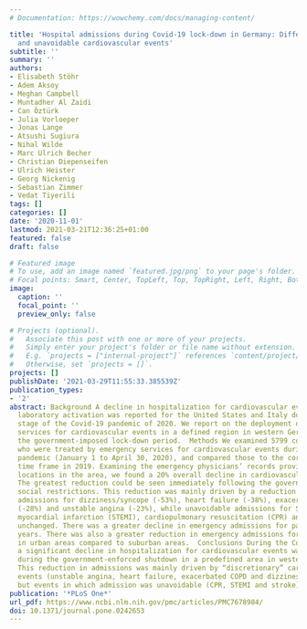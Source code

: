 ```yaml
---
# Documentation: https://wowchemy.com/docs/managing-content/

title: 'Hospital admissions during Covid-19 lock-down in Germany: Differences in discretionary
  and unavoidable cardiovascular events'
subtitle: ''
summary: ''
authors:
- Elisabeth Stöhr
- Adem Aksoy
- Meghan Campbell
- Muntadher Al Zaidi
- Can Öztürk
- Julia Vorloeper
- Jonas Lange
- Atsushi Sugiura
- Nihal Wilde
- Marc Ulrich Becher
- Christian Diepenseifen
- Ulrich Heister
- Georg Nickenig
- Sebastian Zimmer
- Vedat Tiyerili
tags: []
categories: []
date: '2020-11-01'
lastmod: 2021-03-21T12:36:25+01:00
featured: false
draft: false

# Featured image
# To use, add an image named `featured.jpg/png` to your page's folder.
# Focal points: Smart, Center, TopLeft, Top, TopRight, Left, Right, BottomLeft, Bottom, BottomRight.
image:
  caption: ''
  focal_point: ''
  preview_only: false

# Projects (optional).
#   Associate this post with one or more of your projects.
#   Simply enter your project's folder or file name without extension.
#   E.g. `projects = ["internal-project"]` references `content/project/deep-learning/index.md`.
#   Otherwise, set `projects = []`.
projects: []
publishDate: '2021-03-29T11:55:33.385539Z'
publication_types:
- '2'
abstract: Background A decline in hospitalization for cardiovascular events and catheter
  laboratory activation was reported for the United States and Italy during the initial
  stage of the Covid-19 pandemic of 2020. We report on the deployment of emergency
  services for cardiovascular events in a defined region in western Germany during
  the government-imposed lock-down period.  Methods We examined 5799 consecutive patients
  who were treated by emergency services for cardiovascular events during the Covid-19
  pandemic (January 1 to April 30, 2020), and compared those to the corresponding
  time frame in 2019. Examining the emergency physicians’ records provided by nine
  locations in the area, we found a 20% overall decline in cardiovascular admissions.  Results
  The greatest reduction could be seen immediately following the government-imposed
  social restrictions. This reduction was mainly driven by a reduction in discretionary
  admissions for dizziness/syncope (-53%), heart failure (-38%), exacerbated COPD
  (-28%) and unstable angina (-23%), while unavoidable admissions for ST-elevation
  myocardial infarction (STEMI), cardiopulmonary resuscitation (CPR) and stroke were
  unchanged. There was a greater decline in emergency admissions for patients ≥60
  years. There was also a greater reduction in emergency admissions for those living
  in urban areas compared to suburban areas.  Conclusions During the Covid-19 pandemic,
  a significant decline in hospitalization for cardiovascular events was observed
  during the government-enforced shutdown in a predefined area in western Germany.
  This reduction in admissions was mainly driven by “discretionary” cardiovascular
  events (unstable angina, heart failure, exacerbated COPD and dizziness/syncope),
  but events in which admission was unavoidable (CPR, STEMI and stroke) did not change.
publication: '*PLoS One*'
url_pdf: https://www.ncbi.nlm.nih.gov/pmc/articles/PMC7678984/
doi: 10.1371/journal.pone.0242653
---
```


